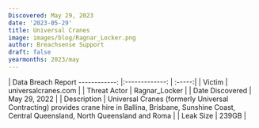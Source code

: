 ```yaml
---
Discovered: May 29, 2023
date: '2023-05-29'
title: Universal Cranes
image: images/blog/Ragnar_Locker.png
author: Breachsense Support
draft: false
yearmonths: 2023/may
---
```



| Data Breach Report
------------:     |:-------------:    | :-----:|
| Victim      | universalcranes.com      | 
| Threat Actor      | Ragnar_Locker      | 
| Date Discovered      | May 29, 2022      | 
| Description      | Universal Cranes (formerly Universal Contracting) provides crane hire in Ballina, Brisbane, Sunshine Coast, Central Queensland, North Queensland and Roma      | 
| Leak Size      | 239GB      | 

